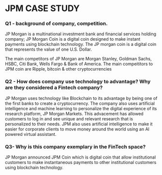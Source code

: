 # JPM CASE STUDY


### Q1 - background of company, competition.
JP Morgan is a multinational investment bank and financial services holding company; JP Morgan Coin is a digital coin designed to make instant payments using blockchain technology. The JP morgan coin is a digital coin that represents the value of one U.S. Dollar.

The main competitors of JP Morgan are Morgan Stanley, Goldman Sachs, HSBC, Citi Bank, Wells Fargo & Bank of America. The main compeititors to JPM coin are Ripple, bitcoin & other cryptocurrencies

### Q2 - How does company use technology to advantage? Why are they considered a Fintech company?
JP Morgan uses technology like Blockchain to its advantage by being one of the first banks to create a cryptocurrency. The company also uses artificial intelligence and machine learning to personalize the digital experience of its research platform, JP Morgan Markets. This advacement has allowed customers to log in and see unique and relevant research that is personalized to their needs. JPM also uses artificial intelligence to make it easier for corporate clients to move money around the world using an AI powered virtual assistant.

 
### Q3- Why is this company exemplary in the FinTech space?
JP Morgan announced JPM Coin which is digital coin that allow institutional customers to make instantaneous payments to other institutional customers using blockchain technology. 

